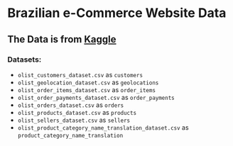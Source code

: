 # Brazilian e-Commerce Website Data
## The Data is from [Kaggle](https://www.kaggle.com/datasets/olistbr/brazilian-ecommerce)
### Datasets: 
* `olist_customers_dataset.csv` as `customers`
* `olist_geolocation_dataset.csv` as `geolocations`
* `olist_order_items_dataset.csv` as `order_items`
* `olist_order_payments_dataset.csv` as `order_payments`
* `olist_orders_dataset.csv` as `orders`
* `olist_products_dataset.csv` as `products`
* `olist_sellers_dataset.csv` as `sellers`
* `olist_product_category_name_translation_dataset.csv` as `product_category_name_translation`
